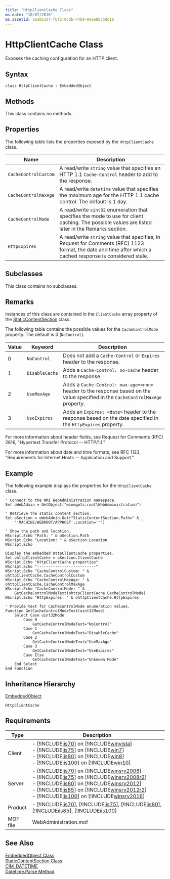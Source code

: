 ```yaml
---
title: "HttpClientCache Class"
ms.date: "10/07/2016"
ms.assetid: aba023d7-f6f2-0cdb-44b9-0e1e8b75db16
---
```

# HttpClientCache Class
Exposes the caching configuration for an HTTP client.  
  
## Syntax  
  
```vbs  
class HttpClientCache : EmbeddedObject  
```  
  
## Methods  
 This class contains no methods.  
  
## Properties  
 The following table lists the properties exposed by the `HttpClientCache` class.  
  
|Name|Description|  
|----------|-----------------|  
|`CacheControlCustom`|A read/write `string` value that specifies an HTTP 1.1 `Cache-Control` header to add to the response.|  
|`CacheControlMaxAge`|A read/write `datetime` value that specifies the maximum age for the HTTP 1.1 cache control. The default is 1 day.|  
|`CacheControlMode`|A read/write `sint32` enumeration that specifies the mode to use for client caching. The possible values are listed later in the Remarks section.|  
|`HttpExpires`|A read/write `string` value that specifies, in Request for Comments (RFC) 1123 format, the date and time after which a cached response is considered stale.|  
  
## Subclasses  
 This class contains no subclasses.  
  
## Remarks  
 Instances of this class are contained in the `ClientCache` array property of the [StaticContentSection](../wmi-provider/staticcontentsection-class.md) class.  
  
 The following table contains the possible values for the `CacheControlMode` property. The default is 0 (`NoControl`).  
  
|Value|Keyword|Description|  
|-----------|-------------|-----------------|  
|0|`NoControl`|Does not add a `Cache-Control` or `Expires` header to the response.|  
|1|`DisableCache`|Adds a `Cache-Control: no-cache` header to the response.|  
|2|`UseMaxAge`|Adds a `Cache-Control: max-age=<nnn>` header to the response based on the value specified in the `CacheControlMaxAge` property.|  
|3|`UseExpires`|Adds an `Expires: <date>` header to the response based on the date specified in the `HttpExpires` property.|  
  
 For more information about header fields, see Request for Comments (RFC) 2616, "Hypertext Transfer Protocol -- HTTP/1.1."  
  
 For more information about date and time formats, see RFC 1123, "Requirements for Internet Hosts -- Application and Support."  
  
## Example  
 The following example displays the properties for the `HttpClientCache` class.  
  
```  
' Connect to the WMI WebAdministration namespace.  
Set oWebAdmin = GetObject("winmgmts:root\WebAdministration")  
  
' Retrieve the static content section.  
Set oSection = oWebAdmin.Get("StaticContentSection.Path=" & _  
    "'MACHINE/WEBROOT/APPHOST',Location=''")  
  
' Show the path and location.  
WScript.Echo "Path: " & oSection.Path  
WScript.Echo "Location: " & oSection.Location  
WScript.Echo  
  
Display the embedded HttpClientCache properties.  
Set ohttpClientCache = oSection.ClientCache  
WScript.Echo "HttpClientCache properties"  
WScript.Echo "--------------------------"  
WScript.Echo "CacheControlCustom: " & ohttpClientCache.CacheControlCustom  
WScript.Echo "CacheControlMaxAge: " & ohttpClientCache.CacheControlMaxAge  
WScript.Echo "CacheControlMode: " & _  
    GetCacheControlModeText(ohttpClientCache.CacheControlMode)  
WScript.Echo "HttpExpires: " & ohttpClientCache.HttpExpires  
  
' Provide text for CacheControlMode enumeration values.  
Function GetCacheControlModeText(uint32Mode)  
    Select Case uint32Mode  
        Case 0  
            GetCacheControlModeText="NoControl"  
        Case 1  
            GetCacheControlModeText="DisableCache"  
        Case 2  
            GetCacheControlModeText="UseMaxAge"  
        Case 3  
            GetCacheControlModeText="UseExpires"  
        Case Else  
            GetCacheControlModeText="Unknown Mode"  
    End Select  
End Function  
```  
  
## Inheritance Hierarchy  
 [EmbeddedObject](../wmi-provider/embeddedobject-class.md)  
  
 `HttpClientCache`  
  
## Requirements  
  
|Type|Description|  
|----------|-----------------|  
|Client|-   [!INCLUDE[iis70](../wmi-provider/includes/iis70-md.md)] on [!INCLUDE[winvista](../wmi-provider/includes/winvista-md.md)]<br />-   [!INCLUDE[iis75](../wmi-provider/includes/iis75-md.md)] on [!INCLUDE[win7](../wmi-provider/includes/win7-md.md)]<br />-   [!INCLUDE[iis80](../wmi-provider/includes/iis80-md.md)] on [!INCLUDE[win8](../wmi-provider/includes/win8-md.md)]<br />-   [!INCLUDE[iis100](../wmi-provider/includes/iis100-md.md)] on [!INCLUDE[win10](../wmi-provider/includes/win10-md.md)]|  
|Server|-   [!INCLUDE[iis70](../wmi-provider/includes/iis70-md.md)] on [!INCLUDE[winsrv2008](../wmi-provider/includes/winsrv2008-md.md)]<br />-   [!INCLUDE[iis75](../wmi-provider/includes/iis75-md.md)] on [!INCLUDE[winsrv2008r2](../wmi-provider/includes/winsrv2008r2-md.md)]<br />-   [!INCLUDE[iis80](../wmi-provider/includes/iis80-md.md)] on [!INCLUDE[winsrv2012](../wmi-provider/includes/winsrv2012-md.md)]<br />-   [!INCLUDE[iis85](../wmi-provider/includes/iis85-md.md)] on [!INCLUDE[winsrv2012r2](../wmi-provider/includes/winsrv2012r2-md.md)]<br />-   [!INCLUDE[iis100](../wmi-provider/includes/iis100-md.md)] on [!INCLUDE[winsrv2016](../wmi-provider/includes/winsrv2016-md.md)]|  
|Product|-   [!INCLUDE[iis70](../wmi-provider/includes/iis70-md.md)], [!INCLUDE[iis75](../wmi-provider/includes/iis75-md.md)], [!INCLUDE[iis80](../wmi-provider/includes/iis80-md.md)], [!INCLUDE[iis85](../wmi-provider/includes/iis85-md.md)], [!INCLUDE[iis100](../wmi-provider/includes/iis100-md.md)]|  
|MOF file|WebAdministration.mof|  
  
## See Also  
 [EmbeddedObject Class](../wmi-provider/embeddedobject-class.md)   
 [StaticContentSection Class](../wmi-provider/staticcontentsection-class.md)   
 [CIM_DATETIME](https://go.microsoft.com/fwlink/?LinkId=57551)   
 [Datetime.Parse Method](https://go.microsoft.com/fwlink/?LinkId=60577)